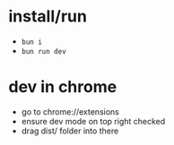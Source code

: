 # install/run
- `bun i`
- `bun run dev`

# dev in chrome
- go to chrome://extensions
- ensure dev mode on top right checked
- drag dist/ folder into there